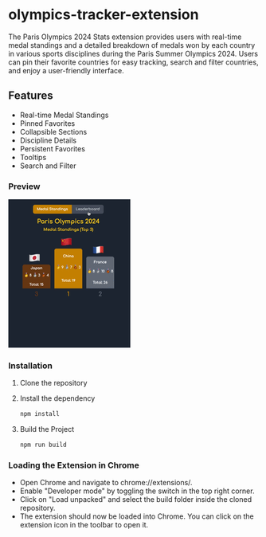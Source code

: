# olympics-tracker-extension

The Paris Olympics 2024 Stats extension provides users with real-time medal standings and a detailed breakdown of medals won by each country in various sports disciplines during the Paris Summer Olympics 2024. Users can pin their favorite countries for easy tracking, search and filter countries, and enjoy a user-friendly interface.

## Features

- Real-time Medal Standings
- Pinned Favorites
- Collapsible Sections
- Discipline Details
- Persistent Favorites
- Tooltips
- Search and Filter

### Preview

![demo-gif](preview.gif)

### Installation

1. Clone the repository

2. Install the dependency

   ```sh
   npm install
   ```

3. Build the Project

   ```sh
   npm run build
   ```

### Loading the Extension in Chrome

- Open Chrome and navigate to chrome://extensions/.
- Enable "Developer mode" by toggling the switch in the top right corner.
- Click on "Load unpacked" and select the build folder inside the cloned repository.
- The extension should now be loaded into Chrome. You can click on the extension icon in the toolbar to open it.
